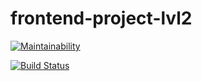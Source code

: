 # frontend-project-lvl2

[![Maintainability](https://api.codeclimate.com/v1/badges/2ea8d5a00e64985c0578/maintainability)](https://codeclimate.com/github/Eyvgeniy/frontend-project-lvl2/maintainability)

[![Build Status](https://travis-ci.com/Eyvgeniy/frontend-project-lvl2.svg?branch=master)](https://travis-ci.com/Eyvgeniy/frontend-project-lvl2)
